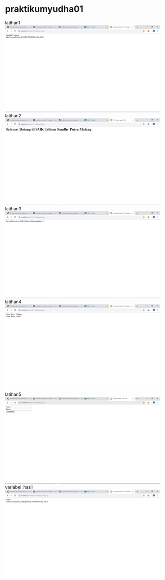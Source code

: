 # praktikumyudha01
latihan1
![alt text](https://github.com/YudhaDwipriatma/praktikumyudha01/blob/master/latihan1.png)
latihan2
![alt text](https://github.com/YudhaDwipriatma/praktikumyudha01/blob/master/latihan2.png)
latihan3
![alt text](https://github.com/YudhaDwipriatma/praktikumyudha01/blob/master/latihan3.png)
latihan4
![alt text](https://github.com/YudhaDwipriatma/praktikumyudha01/blob/master/latihan4.png)
latihan5
![alt text](https://github.com/YudhaDwipriatma/praktikumyudha01/blob/master/latihan5.png)
variabel_hasil
![alt text](https://github.com/YudhaDwipriatma/praktikumyudha01/blob/master/variabel_hasil.png)
